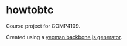 # howtobtc
Course project for COMP4109.

Created using a [yeoman backbone.js generator](https://github.com/yeoman/generator-backbone).